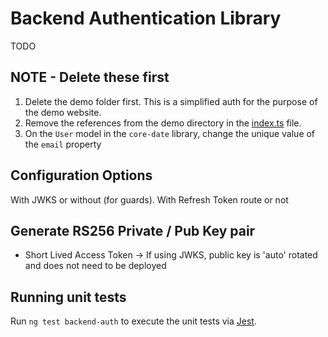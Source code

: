 # Backend Authentication Library

TODO

## NOTE - Delete these first

1. Delete the demo folder first. This is a simplified auth for the purpose of the demo website.
2. Remove the references from the demo directory in the [index.ts](./src/index.ts) file.
3. On the `User` model in the `core-date` library, change the unique value of the `email` property

## Configuration Options

With JWKS or without (for guards). With Refresh Token route or not

## Generate RS256 Private / Pub Key pair

- Short Lived Access Token -> If using JWKS, public key is 'auto' rotated and does not need to be deployed

## Running unit tests

Run `ng test backend-auth` to execute the unit tests via [Jest](https://jestjs.io).
